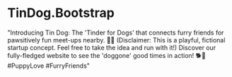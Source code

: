 # TinDog.Bootstrap
"Introducing Tin Dog: The 'Tinder for Dogs' that connects furry friends for pawsitively fun meet-ups nearby. 🐾🐶 (Disclaimer: This is a playful, fictional startup concept. Feel free to take the idea and run with it!) Discover our fully-fledged website to see the 'doggone' good times in action! 🐕💖 #PuppyLove #FurryFriends"
